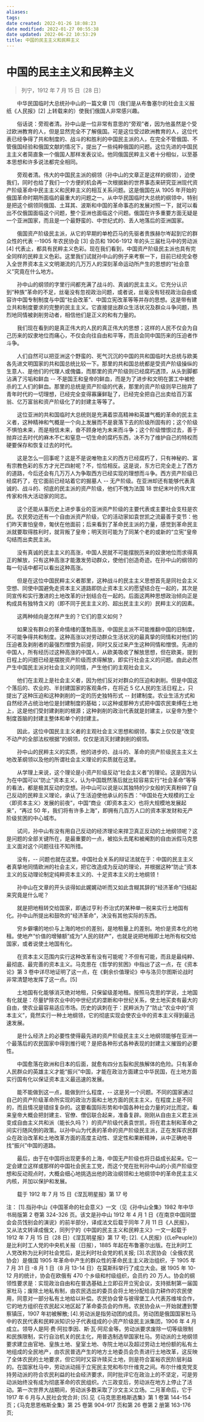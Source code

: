 ```yaml
---
aliases: 
tags: 
date created: 2022-01-26 18:08:23
date modified: 2022-01-27 00:55:38
date updated: 2022-06-22 10:53:29
title: 中国的民主主义和民粹主义
---
```


# 中国的民主主义和民粹主义

> 列宁，1912 年 7 月 15 日〔28 日〕

 　　中华民国临时大总统孙中山的一篇文章 [1]（我们是从布鲁塞尔的社会主义报纸《人民报》[2] 上转载来的）使我们俄国人非常感兴趣。

 　　俗话说：旁观者清。孙中山是一位非常有意思的“旁观”者，因为他虽然是个受过欧洲教育的人，但是显然完全不了解俄国。可是这位受过欧洲教育的人，这位代表已经争得了共和制度的、战斗的和胜利的中国民主派的人，在完全不管俄国、不管俄国经验和俄国文献的情况下，提出了一些纯粹俄国的问题。这位先进的中国民主主义者简直象一个俄国人那样发表议论。他同俄国民粹主义者十分相似，以至基本思想和许多说法都完全相同。

 　　旁观者清。伟大的中国民主派的纲领（孙中山的文章正是这样的纲领），迫使我们，同时也给了我们一个方便的机会再一次根据新的世界事态来研究亚洲现代资产阶级革命中民主主义和民粹主义的相互关系问题。这是俄国在从 1905 年开始的俄国革命时期所面临的最重大的问题之一。从中华民国临时大总统的纲领中，特别是把这个纲领同俄国、土耳其、波斯和中国的革命事态的发展对照一下，就可以看出不仅俄国面临这个问题，整个亚洲也面临这个问题。俄国在许多重要方面无疑是一个亚洲国家，而且是一个最野蛮的、中世纪式的、丢人地落后的亚洲国家。

 　　俄国资产阶级民主派，从它的早期的单枪匹马的先驱者贵族赫尔岑起到它的群众性的代表 --1905 年农民协会 [3] 会员和 1906-1912 年的头三届杜马中的劳动派 [4] 代表止，都具有民粹主义色彩。现在我们看到，中国资产阶级民主派也具有完全同样的民粹主义色彩。这里我们试就孙中山的例子来考察一下，目前已经完全卷入全世界资本主义文明潮流的几万万人的深刻革命运动所产生的思想的“社会意义”究竟在什么地方。

 　　孙中山的纲领的字里行间都充满了战斗的、真诚的民主主义。它充分认识到“种族”革命的不足，丝毫没有忽视政治问题，或者说，丝毫没有轻视政治自由或容许中国专制制度与中国“社会改革”、中国立宪改革等等并存的思想。这是带有建立共和制度要求的完整的民主主义。它直接提出群众生活状况及群众斗争问题，热烈地同情被剥削劳动者，相信他们是正义的和有力量的。

 　　我们现在看到的是真正伟大的人民的真正伟大的思想；这样的人民不仅会为自己历来的奴隶地位而痛心，不仅会向往自由和平等，而且会同中国历来的压迫者作斗争。

 　　人们自然可以把亚洲这个野蛮的、死气沉沉的中国的共和国临时大总统与欧美各先进文明国家的共和国总统比较一下。那里的共和国总统都是受资产阶级操纵的生意人、是他们的代理人或傀儡，而那里的资产阶级则已经腐朽透顶，从头到脚都沾满了污垢和鲜血 -- 不是国王和皇帝的鲜血，而是为了进步和文明在罢工中被枪杀的工人们的鲜血。那里的总统是资产阶级的代表，那里的资产阶级则早已抛弃了青年时代的一切理想，已经完全变得寡廉鲜耻了，已经完全把自己出卖给百万富翁、亿万富翁和资产阶级化了的封建主等等了。

 　　这位亚洲的共和国临时大总统则是充满着崇高精神和英雄气概的革命的民主主义者，这种精神和气概是一个向上发展而不是衰落下去的阶级所固有的；这个阶级不惧怕未来，而是相信未来，奋不顾身地为未来而斗争；这个阶级憎恨过去，善于抛弃过去时代的麻木不仁和窒息一切生命的腐朽东西，决不为了维护自己的特权而硬要保存和恢复过去的时代。

 　　这是怎么一回事呢？这是不是说唯物主义的西方已经腐朽了，只有神秘的、富有宗教色彩的东方才光芒四射呢？不，恰恰相反。这是说，东方已完全走上了西方的道路，今后还会有几万万人为争取西方已经实现的理想而斗争。西方资产阶级已经腐朽了，在它面前已经站着它的掘墓人 -- 无产阶级。在亚洲却还有能够代表真诚的、战斗的、彻底的民主派的资产阶级，他们不愧为法国 18 世纪末叶的伟大宣传家和伟大活动家的同志。

 　　这个还能从事历史上进步事业的亚洲资产阶级的主要代表或主要社会支柱是农民。农民旁边还有一个自由派资产阶级，它的活动家如袁世凯之流最善于变节：他们昨天害怕皇帝，匍伏在他面前；后来看到了革命民主派的力量，感觉到革命民主派就要取得胜利时，就背叛了皇帝；明天则可能为了同某个老的或新的“立宪”皇帝勾结而出卖民主派。

 　　没有真诚的民主主义的高涨，中国人民就不可能摆脱历来的奴隶地位而求得真正的解放，只有这种高涨才能激发劳动群众，使他们创造奇迹。在孙中山的纲领的每一句话中都可以看出这种高涨。

 　　但是在这位中国民粹主义者那里，这种战斗的民主主义思想首先是同社会主义空想、同使中国避免走资本主义道路即防止资本主义的愿望结合在一起的，其次是同宣传和实行激进的土地改革的计划结合在一起的。后面这两种思想政治倾向正是构成具有独特含义的（即不同于民主主义的、超出民主主义的）民粹主义的因素。

 　　这两种倾向是怎样产生的？它们的意义如何？

 　　如果没有群众的革命情绪的蓬勃高涨，中国民主派不可能推翻中国的旧制度，不可能争得共和制度。这种高涨以对劳动群众生活状况的最真挚的同情和对他们的压迫者及剥削者的最强烈憎恨为前提，同时又反过来产生这种同情和憎恨。先进的中国人，所有经历过这种高涨的中国人，从欧美吸收了解放思想，但在欧美，提到日程上的问题已经是摆脱资产阶级而求得解放，即实行社会主义的问题。由此必然产生中国民主派对社会主义的同情，产生他们的主观社会主义。

 　　他们在主观上是社会主义者，因为他们反对对群众的压迫和剥削。但是中国这个落后的、农业的、半封建国家的客观条件，在将近 5 亿人民的生活日程上，只提出了这种压迫和这种剥削的一定的历史独特形式 -- 封建制度。农业生活方式和自然经济占统治地位是封建制度的基础；以这种或那种方式把中国农民束缚在土地上，这是他们受封建剥削的根源；这种剥削的政治代表就是封建主，以皇帝为整个制度首脑的封建主整体和单个的封建主。

 　　因此，这位中国民主主义者的主观社会主义思想和纲领，事实上仅仅是“改变不动产的全部法权根据”的纲领，仅仅是消灭封建剥削的纲领。

 　　孙中山的民粹主义的实质，他的进步的、战斗的、革命的资产阶级民主主义土地改革纲领以及他的所谓社会主义理论的实质就在这里。

 　　从学理上来说，这个理论是小资产阶级反动“社会主义者”的理论。这是因为认为在中国可以“防止”资本主义，认为中国既然落后就比较容易实行“社会革命”等等的看法，都是极其反动的空想。孙中山可以说是以其独特的少女般的天真粉碎了自己反动的民粹主义理论，承认了生活迫使他承认的东西：“中国处在大规模的工业〈即资本主义〉发展的前夜”，中国“商业〈即资本主义〉也将大规模地发展起来”，“再过 50 年，我们将有许多上海”，即拥有几百万人口的资本家发财和无产阶级贫困的中心城市。

 　　试问，孙中山有没有用自己反动的经济理论来捍卫真正反动的土地纲领呢？这是问题的全部关键所在，是最重要的一点，被掐头去尾和被阉割的自由派假马克思主义面对这个问题往往不知所措。

 　　没有，-- 问题也就在这里。中国社会关系的辩证法就在于：中国的民主主义者真挚地同情欧洲的社会主义，把它改造成为反动的理论，并根据这种“防止”资本主义的反动理论制定纯粹资本主义的、十足资本主义的土地纲领！

 　　孙中山在文章的开头谈得如此娓娓动听而又如此含糊其辞的“经济革命”归结起来究竟是什么呢？

 　　就是把地租转交给国家，即通过亨利·乔治式的某种单一税来实行土地国有化。孙中山所提出和鼓吹的“经济革命”，决没有其他实际的东西。

 　　穷乡僻壤的地价与上海的地价的差别，是地租量上的差别。地价是资本化的地租。使地产“价值的增殖额”成为“人民的财产”，也就是说把地租即土地所有权交给国家，或者说使土地国有化。

 　　在资本主义范围内实行这种改革有没有可能呢？不但有可能，而且是最纯粹、最彻底、最完善的资本主义。马克思在《哲学的贫困》中指出了这一点，在《资本论》第 3 卷中详尽地证明了这一点，在《剩余价值理论》中与洛贝尔图斯论战时非常清楚地发挥了这一点。[5]

 　　土地国有化能够消灭绝对地租，只保留级差地租。按照马克思的学说，土地国有化就是：尽量铲除农业中的中世纪式的垄断和中世纪关系，使土地买卖有最大的自由，使农业最容易适应市场。历史的讽刺在于：民粹派为了“防止”农业中的“资本主义”，竟然实行一种土地纲领，它的彻底实现会使农业中的资本主义得到最迅速发展。

 　　是什么经济上的必要性使得最先进的资产阶级民主主义土地纲领能够在亚洲一个最落后的农民国家中得到推行呢？是把各种形式各种表现的封建主义摧毁的必要性。

 　　中国愈落在欧洲和日本的后面，就愈有四分五裂和民族解体的危险。只有革命人民群众的英雄主义才能“振兴”中国，才能在政治方面建立中华民国，在土地方面实行国有化以保证资本主义最迅速的发展。

 　　能不能做到这一点，能做到什么程度，-- 这是另一个问题。不同的国家通过自己的资产阶级革命所实现的政治方面和土地方面的民主主义，在程度上是不同的，而且情况是错综复杂的。这要看国际形势和中国各种社会力量的对比而定。看来皇帝大概会把封建主、官僚、僧侣联合起来，准备复辟。刚刚从自由主义君主派变成自由主义共和派（能长久吗？）的资产阶级代表袁世凯，将在君主制和革命之间实行随风倒的政策。以孙中山为代表的革命的资产阶级民主派，正在发挥农民群众在政治改革和土地改革方面的高度主动性、坚定性和果断精神，从中正确地寻找“振兴”中国的道路。

 　　最后，由于在中国将出现更多的上海，中国无产阶级也将日益成长起来。它一定会建立这样或那样的中国社会民主工党，而这个党在批判孙中山的小资产阶级空想和反动观点时，大概会细心地挑选出他的政治纲领和土地纲领中的革命民主主义内核，并加以保护和发展。

 　　载于 1912 年 7 月 15 日《涅瓦明星报》第 17 号

注：
[1].指孙中山《中国革命的社会意义》一文（见《孙中山全集》1982 年中华书局版第 2 卷第 324-326 页。该文是孙中山 1912 年 4 月 1 日《在南京中国同盟会会员饯别会的演说》的前半部分，译成法文后载于同年 7 月 11 日《人民报》，又从法文转译成俄文，同列宁的《中国的民主主义和民粹主义》一文一起载于 1912 年 7 月 15 日（28 日）《涅瓦明星报》第 17 号;
[2].《人民报》(《LePeuple》) 是比利时工人党的中央机关报（日报），1885 年起在布鲁塞尔出版。在比利时工人党改称为比利时社会党后，是比利时社会党的机关报;
[3].农民协会（全俄农民协会）是俄国 1905 年革命中产生的群众性的革命民主主义政治组织，于 1905 年 7 月 31 日 -8 月 1 日（8 月 13-14 日）在莫斯科举行了成立大会。据 1905 年 10-12 月的统计，协会在欧俄有 470 个乡级和村级组织，会员约 20 万人。协会的纲领性要求是：实现政治自由和在普选基础上立即召开立宪会议，支持抵制第一届国家杜马；废除土地私有制，由农民选出的委员会将土地分配给自力耕作的农民使用，同意对一部分私有土地给以补偿。农民协会曾与彼得堡工人代表苏维埃合作，它的地方组织在农民起义地区起了革命委员会的作用。农民协会从一开始就遭到警察镇压，1907 年初被解散;
[4].劳动派是指劳动团的成员。劳动团是俄国国家杜马中的农民代表和民粹派知识分子代表组成的小资产阶级民主派集团，1906 年 4 月成立。领导人是阿·费·阿拉季因、斯·瓦·阿尼金等。劳动派要求废除一切等级限制和民族限制，实行自治机关的民主化，用普选制选举国家杜马。劳动派的土地纲领要求建立由官地、皇族土地、皇室土地、寺院土地以及超过劳动土地份额的私有土地组成的全民地产，由农民普选产生的地方土地委员会负责进行土地改革，这反映了全体农民的土地要求，但它同时又容许赎买土地，则是符合富裕农民阶层利益的。在国家杜马中，劳动派动摇于立宪民主党和布尔什维克之间。布尔什维克党支持劳动派的符合农民利益的社会经济要求，同时批评它在政治上的不坚定，可是劳动派始终没有成为彻底革命的农民组织。六三政变后，劳动派在地方上停止了活动。第一次世界大战期间，劳动派多数采取了沙文主义立场。二月革命后，它于 1917 年 6 月与人民社会党合并;
[5].见《马克思恩格斯选集》第 1 卷第 144-154 页；《马克思恩格斯全集》第 25 卷第 904-917 页和第 26 卷第 2 册第 163-176 页;
